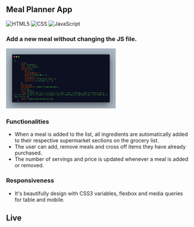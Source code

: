 ## Meal Planner App

 ![HTML5](https://img.shields.io/badge/-HTML5-333333?style=flat&logo=HTML5)
  ![CSS](https://img.shields.io/badge/-CSS-333333?style=flat&logo=CSS3&logoColor=1572B6)
  ![JavaScript](https://img.shields.io/badge/-JavaScript-333333?style=flat&logo=javascript)

### Add a new meal without changing the JS file.

<img src="images/carbon (2).png" alt="isolated" width="300"/>


### Functionalities

* When a meal is added to the list, all ingredients are automatically added to their respective supermarket sections on the grocery list.
* The user can add, remove meals and cross off items they have already purchased.
* The number of servings and price is updated whenever a meal is added or removed.

### Responsiveness
* It's beautifully design with CSS3 variables, flexbox and media queries for table and mobile.

## Live

